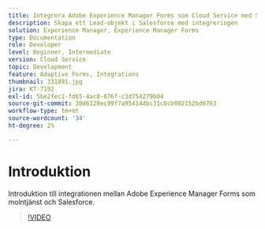 ```yaml
---
title: Integrera Adobe Experience Manager Forms som Cloud Service med Salesforce
description: Skapa ett Lead-objekt i Salesforce med integreringen
solution: Experience Manager, Experience Manager Forms
type: Documentation
role: Developer
level: Beginner, Intermediate
version: Cloud Service
topic: Development
feature: Adaptive Forms, Integrations
thumbnail: 331891.jpg
jira: KT-7192
exl-id: 5be2fec1-fd65-4ac8-876f-c3d754279b04
source-git-commit: 30d6120ec99f7a95414dbc31c0cb002152bd6763
workflow-type: tm+mt
source-wordcount: '34'
ht-degree: 2%

---
```


# Introduktion

Introduktion till integrationen mellan Adobe Experience Manager Forms som molntjänst och Salesforce.

>[!VIDEO](https://video.tv.adobe.com/v/331891?quality=12&learn=on)

